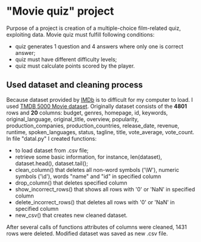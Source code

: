 # "Movie quiz" project
Purpose of a project is creation of a multiple-choice film-related quiz, exploiting data. 
Movie quiz must fulfill following conditions:

 - quiz generates 1 question and 4 answers where only one is correct answer;
 - quiz must have different difficulty levels;
 - quiz must calculate points scored by the player.

## Used dataset and cleaning process
Because dataset provided by [IMDb](https://www.imdb.com/) is to difficult for my computer to load. I used [TMDB 5000 Movie dataset](https://www.kaggle.com/datasets/tmdb/tmdb-movie-metadata).
Originally dataset consists of the **4801** rows and **20** columns: budget, genres, homepage, id, keywords, original_language, original_title, overview, popularity, production_companies, production_countries, release_date, revenue, runtime, spoken_languages, status, tagline, title, vote_average, vote_count.
In file "dataI.py" I created functions:

 - to load dataset from .csv file;
 - retrieve some basic information, for instance, len(dataset), dataset.head(), dataset.tail();
 - clean_column() that deletes all non-word symbols ('\W'), numeric symbols ('\d'), words "name" and "id" in specified column
 - drop_column() that deletes specified column
 - show_incorrect_rows() that shows all rows with '0' or 'NaN' in specified column
 -  delete_incorrect_rows() that deletes all rows with '0' or 'NaN' in specified column
 - new_csv() that creates new cleaned dataset.

After several calls of functions attributes of columns were cleaned, 1431 rows were deleted. Modified dataset was saved as new .csv file.